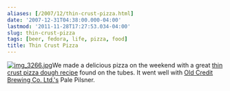 ```yaml
---
aliases: [/2007/12/thin-crust-pizza.html]
date: '2007-12-31T04:38:00.000-04:00'
lastmod: '2011-11-28T17:27:53.034-04:00'
slug: thin-crust-pizza
tags: [beer, fedora, life, pizza, food]
title: Thin Crust Pizza
---
```


[![img_3266.jpg](http://farm3.static.flickr.com/2163/2144297943_c1246346f2.jpg
)](http://www.flickr.com/photos/bowes/2144297943/ "img_3266.jpg by James
Bowes, on Flickr" )We made a delicious pizza on the weekend with a great [thin
crust pizza dough recipe](http://www.recipezaar.com/70165) found on the tubes.
It went well with [Old Credit Brewing Co.
Ltd.'s](http://www.ontariocraftbrewers.com/brewery.php?brewery=oldcredit) Pale
Pilsner.[  
](http://www.ontariocraftbrewers.com/brewery.php?brewery=oldcredit)

